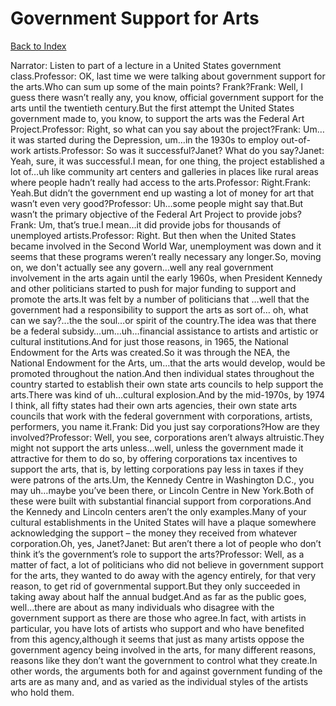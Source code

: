 # Government Support for Arts
[Back to Index](https://github.com/windows10010/tpoExtractor/blog/master/README.md)

Narrator: Listen to part of a lecture in a United States government class.Professor: OK, last time we were talking about government support for the arts.Who can sum up some of the main points? Frank?Frank: Well, I guess there wasn’t really any, you know, official government support for the arts until the twentieth century.But the first attempt the United States government made to, you know, to support the arts was the Federal Art Project.Professor: Right, so what can you say about the project?Frank: Um…it was started during the Depression, um…in the 1930s to employ out-of-work artists.Professor: So was it successful?Janet? What do you say?Janet: Yeah, sure, it was successful.I mean, for one thing, the project established a lot of…uh like community art centers and galleries in places like rural areas where people hadn’t really had access to the arts.Professor: Right.Frank: Yeah.But didn’t the government end up wasting a lot of money for art that wasn’t even very good?Professor: Uh…some people might say that.But wasn’t the primary objective of the Federal Art Project to provide jobs?Frank: Um, that’s true.I mean…it did provide jobs for thousands of unemployed artists.Professor: Right. But then when the United States became involved in the Second World War, unemployment was down and it seems that these programs weren’t really necessary any longer.So, moving on, we don't actually see any govern…well any real government involvement in the arts again until the early 1960s, when President Kennedy and other politicians started to push for major funding to support and promote the arts.It was felt by a number of politicians that …well that the government had a responsibility to support the arts as sort of… oh, what can we say?...the the soul…or spirit of the country.The idea was that there be a federal subsidy…um…uh…financial assistance to artists and artistic or cultural institutions.And for just those reasons, in 1965, the National Endowment for the Arts was created.So it was through the NEA, the National Endowment for the Arts, um…that the arts would develop, would be promoted throughout the nation.And then individual states throughout the country started to establish their own state arts councils to help support the arts.There was kind of uh…cultural explosion.And by the mid-1970s, by 1974 I think, all fifty states had their own arts agencies, their own state arts councils that work with the federal government with corporations, artists, performers, you name it.Frank: Did you just say corporations?How are they involved?Professor: Well, you see, corporations aren’t always altruistic.They might not support the arts unless…well, unless the government made it attractive for them to do so, by offering corporations tax incentives to support the arts, that is, by letting corporations pay less in taxes if they were patrons of the arts.Um, the Kennedy Centre in Washington D.C., you may uh…maybe you’ve been there, or Lincoln Centre in New York.Both of these were built with substantial financial support from corporations.And the Kennedy and Lincoln centers aren’t the only examples.Many of your cultural establishments in the United States will have a plaque somewhere acknowledging the support – the money they received from whatever corporation.Oh, yes, Janet?Janet: But aren’t there a lot of people who don’t think it’s the government’s role to support the arts?Professor: Well, as a matter of fact, a lot of politicians who did not believe in government support for the arts, they wanted to do away with the agency entirely, for that very reason, to get rid of governmental support.But they only succeeded in taking away about half the annual budget.And as far as the public goes, well…there are about as many individuals who disagree with the government support as there are those who agree.In fact, with artists in particular, you have lots of artists who support and who have benefited from this agency,although it seems that just as many artists oppose the government agency being involved in the arts, for many different reasons, reasons like they don’t want the government to control what they create.In other words, the arguments both for and against government funding of the arts are as many and, and as varied as the individual styles of the artists who hold them. 